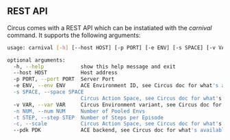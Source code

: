## REST API

Circus comes with a REST API which can be instatiated with the _carnival_
command. It supports the following arguments:

```bash
usage: carnival [-h] [--host HOST] [-p PORT] [-e ENV] [-s SPACE] [-v VAR] [-n NUM] [-t STEP] [-c] [--pdk PDK]

optional arguments:
  -h, --help            show this help message and exit
  --host HOST           Host address
  -p PORT, --port PORT  Server Port
  -e ENV, --env ENV     ACE Environment ID, see Circus doc for what's available
  -s SPACE, --space SPACE
                        Circus Action Space, see Circus doc for what's available
  -v VAR, --var VAR     Circus Environment variant, see Circus doc for what's available
  -n NUM, --num NUM     Number of Pooled Envs
  -t STEP, --step STEP  Number of Steps per Episode
  -c, --scale           Circus Action Space, see Circus doc for what's available
  --pdk PDK             ACE backend, see Circus doc for what's available

```

